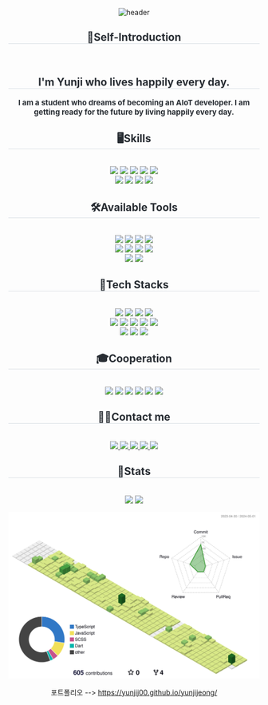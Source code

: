 <div align=center>
        
![header](https://capsule-render.vercel.app/api?type=waving&color=0:e29ef0,100:b7c1f0&height=200&text=😁Yunji%20JEONG😁&animation=&fontColor=ffffff&fontSize=70)

<h2 style="border-bottom: 1px solid #d8dee4; color: #282d33;">
🙌Self-Introduction</h2><br>
<h2 style="border-bottom: 1px solid #d8dee4; color: #282d33;"> 
        I'm Yunji who lives happily every day. </h2>  
<div style="font-weight: 700; font-size: 15px; text-align: center; color: #282d33;"> 
        I am a student who dreams of becoming an AIoT developer. I am getting ready for the future by living happily every day. </div> 

<h2 style="border-bottom: 1px solid #d8dee4; color: #282d33;">
🖥️Skills</h2><br>
<img src="https://img.shields.io/badge/C-A8B9CC?style=for-the-badge&logo=C&logoColor=white"/>
<img src="https://img.shields.io/badge/Python-3776AB?style=for-the-badge&logo=Python&logoColor=white"/>
<img src="https://img.shields.io/badge/Java-007396?style=for-the-badge&logo=Java&logoColor=white"/>
<img src="https://img.shields.io/badge/C++-00599C?style=for-the-badge&logo=C%2B%2B&logoColor=white"/>
<img src="https://img.shields.io/badge/Matlab-0076a8?style=for-the-badge&logo=Matlab&logoColor=white"/><br/>
<img src="https://img.shields.io/badge/Markdown-000000?style=for-the-badge&logo=markdown&logoColor=white"/>
<img src="https://img.shields.io/badge/assembly%20script-%23000000.svg?style=for-the-badge&logo=assemblyscript&logoColor=white"/>
<img src="https://img.shields.io/badge/shell_script-%23121011.svg?style=for-the-badge&logo=gnu-bash&logoColor=white"/>
<img src="https://img.shields.io/badge/Gradle-02303A.svg?style=for-the-badge&logo=Gradle&logoColor=white)"/>

<h2 style="border-bottom: 1px solid #d8dee4; color: #282d33;">
🛠️Available Tools </h2><br>
<img src="https://img.shields.io/badge/Visual Studio-5C2D91?style=for-the-badge&logo=Visual Studio&logoColor=white"/>
<img src="https://img.shields.io/badge/Visual Studio Code-007ACC?style=for-the-badge&logo=Visual Studio Code&logoColor=white"/> 
<img src="https://img.shields.io/badge/Android-3DDC84?style=for-the-badge&logo=Android&logoColor=white"/>
<img src="https://img.shields.io/badge/Docker-2496ED?style=for-the-badge&logo=Docker&logoColor=white"/><br/>
<img src="https://img.shields.io/badge/Figma-F24E1E?style=for-the-badge&logo=Figma&logoColor=white"/>
<img src="https://img.shields.io/badge/Unity-100000?style=for-the-badge&logo=unity&logoColor=white"/>
<img src="https://img.shields.io/badge/VirtualBox-183A61?logo=virtualbox&logoColor=white&style=for-the-badge&logoColor=white"/>
<img src="https://img.shields.io/badge/Google Colab-F9AB00?style=for-the-badge&logo=Google Colab&logoColor=white"/><br/>
<img src="https://img.shields.io/badge/pycharm-143?style=for-the-badge&logo=pycharm&logoColor=black&color=black&labelColor=green)"/>
<img src="https://img.shields.io/badge/-RaspberryPi-C51A4A?style=for-the-badge&logo=Raspberry-Pi"/>

<h2 style="border-bottom: 1px solid #d8dee4; color: #282d33;">
🎲Tech Stacks </h2><br>
<img src="https://img.shields.io/badge/Tensorflow-FF6F00?style=for-the-badge&logo=Tensorflow&logoColor=white">
<img src="https://img.shields.io/badge/PyTorch-EE4C2C?style=for-the-badge&logo=PyTorch&logoColor=white"/>
<img src="https://img.shields.io/badge/ros-%230A0FF9.svg?style=for-the-badge&logo=ros&logoColor=white"/>
<img src="https://img.shields.io/badge/numpy-%23013243.svg?style=for-the-badge&logo=numpy&logoColor=white"/><br/>
<img src="https://img.shields.io/badge/pandas-%23150458.svg?style=for-the-badge&logo=pandas&logoColor=white"/>
<img src="https://img.shields.io/badge/opencv-%23white.svg?style=for-the-badge&logo=opencv&logoColor=white"/>
<img src="https://img.shields.io/badge/Linux-FCC624?style=for-the-badge&logo=Linux&logoColor=white"/>
<img src="https://img.shields.io/badge/mac%20os-000000?style=for-the-badge&logo=apple&logoColor=white"/>
<img src="https://img.shields.io/badge/Ubuntu-E95420?style=for-the-badge&logo=ubuntu&logoColor=white"/><br/>
<img src="https://img.shields.io/badge/MySQL-4479A1?style=for-the-badge&logo=MySQL&logoColor=white"/>
<img src="https://img.shields.io/badge/MariaDB-003545?style=for-the-badge&logo=MariaDB&logoColor=white"/>
<img src="https://img.shields.io/badge/Firebase-FFCA28?style=for-the-badge&logo=Firebase&logoColor=white"/>


<h2 style="border-bottom: 1px solid #d8dee4; color: #282d33;">
🎓Cooperation </h2><br>
<img src="https://img.shields.io/badge/Git-F05032?style=for-the-badge&logo=Git&logoColor=white"/>
<img src="https://img.shields.io/badge/Github-181717?style=for-the-badge&logo=Github&logoColor=white"/>
<img src="https://img.shields.io/badge/Discord-5865F2?style=for-the-badge&logo=Discord&logoColor=white"/>
<img src="https://img.shields.io/badge/Notion-000000?style=for-the-badge&logo=Notion&logoColor=white"/>
<img src="https://img.shields.io/badge/Slack-4A154B?style=for-the-badge&logo=Slack&logoColor=white"/>
<img src="https://img.shields.io/badge/Trello-0052CC?style=for-the-badge&logo=Trello&logoColor=white"/>

<h2 style="border-bottom: 1px solid #d8dee4; color: #282d33;">
🧑‍💻Contact me </h2><br>
<a href=https://yunji00.tistory.com/> 
    <img src="https://img.shields.io/badge/Tistory-000000?style=for-the-badge&logo=Tistory&logoColor=white&link=https://yunji00.tistory.com/"> </a>
<a href=https://yunji00.notion.site/Yunji-Jeong-ef50d2de38c94483bf1fc23519934323?pvs=4> 
    <img src="https://img.shields.io/badge/Notion-000000?style=for-the-badge&logo=Notion&logoColor=white&link=https://yunji00.notion.site/Yunji-Jeong-ef50d2de38c94483bf1fc23519934323?pvs=4"> </a>
<a href=https://www.instagram.com/yunji5434/> 
    <img src="https://img.shields.io/badge/Instagram-E4405F?style=for-the-badge&logo=Instagram&logoColor=white&link=https://www.instagram.com/yunji5434/"> </a>
<a href=https://blog.naver.com/yunji00_1118> 
    <img src="https://img.shields.io/badge/Naver-03C75A?style=for-the-badge&logo=Naver&logoColor=white&link=https://blog.naver.com/yunji00_1118"> </a>
<a href=mailto:heather2000@dgu.ac.kr> 
    <img src="https://img.shields.io/badge/Gmail-EA4335?style=for-the-badge&logo=Gmail&logoColor=white&link=mailto:heather2000@dgu.ac.kr"> </a>
            
<h2 style="border-bottom: 1px solid #d8dee4; color: #282d33;">
🏅Stats </h2><br>
<img src="http://github-profile-summary-cards.vercel.app/api/cards/stats?username=yunjiJ00&layout=compact&bg_color=60,e796e9,72aeee&title_color=ffffff&text_color=ffffff"/> 
<img src="https://github-readme-stats.vercel.app/api/top-langs/?username=yunjiJ00&layout=compact&bg_color=60,e796e9,72aeee&title_color=ffffff&text_color=ffffff"/> 

![3D GLASS](./profile-3d-contrib/profile-green-animate.svg)  

포트폴리오 --> https://yunjij00.github.io/yunjijeong/
